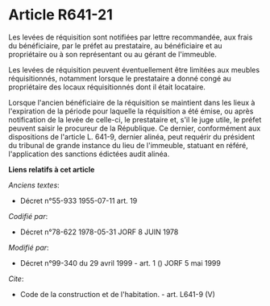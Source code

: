 # Article R641-21

Les levées de réquisition sont notifiées par lettre recommandée, aux frais du bénéficiaire, par le préfet au prestataire, au
bénéficiaire et au propriétaire ou à son représentant ou au gérant de l'immeuble. 

Les levées de réquisition peuvent éventuellement être limitées aux meubles réquisitionnés, notamment lorsque le prestataire a
donné congé au propriétaire des locaux réquisitionnés dont il était locataire. 

Lorsque l'ancien bénéficiaire de la réquisition se maintient dans les lieux à l'expiration de la période pour laquelle la
réquisition a été émise, ou après notification de la levée de celle-ci, le prestataire et, s'il le juge utile, le préfet
peuvent saisir le procureur de la République. Ce dernier, conformément aux dispositions de l'article L. 641-9, dernier
alinéa, peut requérir du président du tribunal de grande instance du lieu de l'immeuble, statuant en référé, l'application
des sanctions édictées audit alinéa.

**Liens relatifs à cet article**

_Anciens textes_:

  - Décret n°55-933 1955-07-11 art. 19

_Codifié par_:

  - Décret n°78-622 1978-05-31 JORF 8 JUIN 1978

_Modifié par_:

  - Décret n°99-340 du 29 avril 1999 - art. 1 () JORF 5 mai 1999

_Cite_:

  - Code de la construction et de l'habitation. - art. L641-9 (V)
